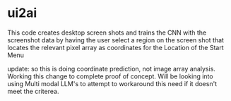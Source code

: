 # ui2ai

This code creates desktop screen shots and trains the CNN with the screenshot data by having the user select a region on the screen shot that locates the relevant pixel array as coordinates for the Location of the Start Menu


update: so this is doing coordinate prediction, not image array analysis. Working this change to complete proof of concept. Will be looking into using Multi modal LLM's to attempt to workaround this need if it doesn't meet the criterea.

